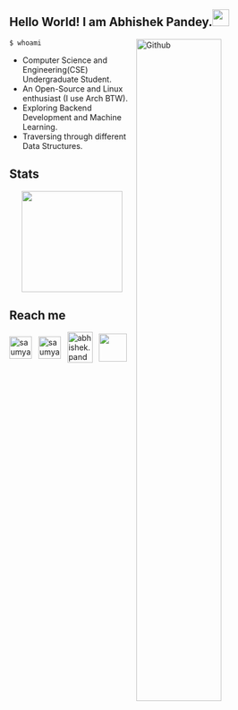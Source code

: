 ## Hello World! I am Abhishek Pandey.<img src="https://raw.githubusercontent.com/iampavangandhi/iampavangandhi/master/gifs/Hi.gif" width="30px">

<!--
**abhishak3/abhishak3** is a ✨ _special_ ✨ repository because its `README.md` (this file) appears on your GitHub profile.

Here are some ideas to get you started:

-->

<img width="55%" align="right" alt="Github" src="https://user-images.githubusercontent.com/48678280/88862734-4903af80-d201-11ea-968b-9c939d88a37c.gif" />
  
```bash
$ whoami
```

- Computer Science and Engineering(CSE) Undergraduate Student.
- An Open-Source and Linux enthusiast (I use Arch BTW).
- Exploring Backend Development and Machine Learning.
- Traversing through different Data Structures.

## Stats
<div align="center">
<img height="180em" src="https://github-profile-summary-cards.vercel.app/api/cards/profile-details?username=abhishak3&theme=dracula" />
<!--
<img height="180em" src="https://github-profile-summary-cards.vercel.app/api/cards/repos-per-language?username=abhishak3&theme=dracula"  />
<img height="180em" src="https://github-profile-summary-cards.vercel.app/api/cards/most-commit-language?username=abhishak3&theme=dracula"  />
<img height="180em" src="https://github-profile-summary-cards.vercel.app/api/cards/stats?username=abhishak3&theme=dracula"/>
<img height="180em" src="https://github-profile-summary-cards.vercel.app/api/cards/productive-time?username=abhishak3&theme=dracula" />
-->
</div>

## Reach me
<p align="left">
<a href="https://twitter.com/ShakeAbhi420" target="blank"><img align="center" src="https://raw.githubusercontent.com/rahuldkjain/github-profile-readme-generator/master/src/images/icons/Social/twitter.svg" alt="saumya1singh" height="40" width="40" /></a> &nbsp;
<a href="https://www.linkedin.com/in/abhishak3/" target="blank"><img align="center" src="https://upload.wikimedia.org/wikipedia/commons/thumb/8/81/LinkedIn_icon.svg/640px-LinkedIn_icon.svg.png" alt="saumya1singh" height="40" width="40" /></a> &nbsp;
<a href="mailto:abhishek.pandey.3237@gmail.com" target="blank"><img align="center" src="https://upload.wikimedia.org/wikipedia/commons/7/7e/Gmail_icon_%282020%29.svg" alt="abhishek.pandey.3237" height="55" width="45" /></a> &nbsp;
<a href="https://www.discordapp.com/users/683248288509591612" target="blank"><img align="center" src="https://img.icons8.com/color/48/000000/discord-logo.png" height="50" width="50" /></a> &nbsp;
